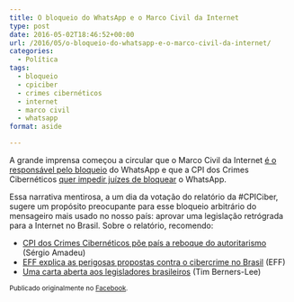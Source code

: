 ```yaml
---
title: O bloqueio do WhatsApp e o Marco Civil da Internet
type: post
date: 2016-05-02T18:46:52+00:00
url: /2016/05/o-bloqueio-do-whatsapp-e-o-marco-civil-da-internet/
categories:
  - Política
tags:
  - bloqueio
  - cpiciber
  - crimes cibernéticos
  - internet
  - marco civil
  - whatsapp
format: aside

---
```

A grande imprensa começou a circular que o Marco Civil da Internet [é o responsável pelo bloqueio][1] do WhatsApp e que a CPI dos Crimes Cibernéticos [quer impedir juízes de bloquear][2] o WhatsApp.

Essa narrativa mentirosa, a um dia da votação do relatório da #CPICiber, sugere um propósito preocupante para esse bloqueio arbitrário do mensageiro mais usado no nosso país: aprovar uma legislação retrógrada para a Internet no Brasil. Sobre o relatório, recomendo:

  * [CPI dos Crimes Cibernéticos põe país a reboque do autoritarismo][3] (Sérgio Amadeu)
  * [EFF explica as perigosas propostas contra o cibercrime no Brasil][4] (EFF)
  * [Uma carta aberta aos legisladores brasileiros][5] (Tim Berners-Lee)

<small>Publicado originalmente no <a href="https://www.facebook.com/timadeira/posts/10209410196670667">Facebook</a>.</small>

 [1]: http://www1.folha.uol.com.br/mercado/2016/05/1766923-marco-civil-da-internet-da-brecha-a-bloqueio-do-whatsapp.shtml
 [2]: http://blogs.oglobo.globo.com/lauro-jardim/post/cpi-quer-impedir-juizes-de-bloquear-whatsapp.html
 [3]: http://noticias.uol.com.br/opiniao/coluna/2016/04/07/cpi-dos-crimes-ciberneticos-poe-pais-a-reboque-do-autoritarismo.htm
 [4]: http://ibidem.org.br/cpiciber-eff-explica-as-perigosas-propostas-contra-o-cibercrime-no-brasil/
 [5]: http://webfoundation.org/2016/04/uma-carta-aberta-aos-legisladores-brasileiros-an-open-letter-to-brazilian-lawmakers/

